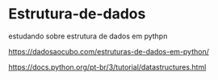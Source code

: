 # Estrutura-de-dados

estudando sobre estrutura de dados em pythpn

https://dadosaocubo.com/estruturas-de-dados-em-python/

https://docs.python.org/pt-br/3/tutorial/datastructures.html
